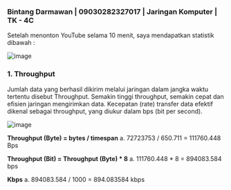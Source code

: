 ### Bintang Darmawan | 09030282327017 | Jaringan Komputer | TK - 4C

Setelah menonton YouTube selama 10 menit, saya mendapatkan statistik dibawah :

![image](https://github.com/user-attachments/assets/752bc36d-e686-4030-9b2e-5bcf5943e795)

### 1. Throughput
Jumlah data yang berhasil dikirim melalui jaringan dalam jangka waktu tertentu disebut 
Throughput. Semakin tinggi throughput, semakin cepat dan efisien jaringan mengirimkan 
data. Kecepatan (rate) transfer data efektif dikenal sebagai throughput, yang diukur dalam bps (bit per second).

![image](https://github.com/user-attachments/assets/55a20bd0-c90c-4fc7-a7f7-38b718410b09)

**Throughput (Byte) = bytes / timespan**
a. 72723753 / 650.711 = 111760.448 Bps

**Throughput (Bit) = Throughput (Byte) * 8**
a. 111760.448 * 8 = 894083.584 bps

**Kbps**
a. 894083.584 / 1000 = 894.083584 kbps 
